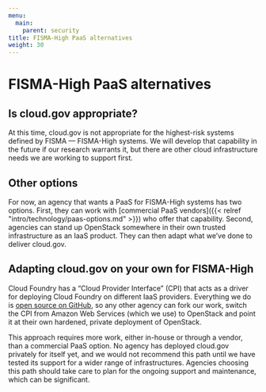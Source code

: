 ```yaml
---
menu:
  main:
    parent: security
title: FISMA-High PaaS alternatives
weight: 30
---
```


# FISMA-High PaaS alternatives
## Is cloud.gov appropriate?

At this time, cloud.gov is not appropriate for the highest-risk systems defined by FISMA — FISMA-High systems. We will develop that capability in the future if our research warrants it, but there are other cloud infrastructure needs we are working to support first.

## Other options

For now, an agency that wants a PaaS for FISMA-High systems has two options. First, they can work with [commercial PaaS vendors]({{< relref "intro/technology/paas-options.md" >}}) who offer that capability. Second, agencies can stand up OpenStack somewhere in their own trusted infrastructure as an IaaS product. They can then adapt what we’ve done to deliver cloud.gov.

## Adapting cloud.gov on your own for FISMA-High

Cloud Foundry has a “Cloud Provider Interface” (CPI) that acts as a driver for deploying Cloud Foundry on different IaaS providers. Everything we do is [open source on GitHub](https://docs.cloud.gov/ops/repos/), so any other agency can fork our work, switch the CPI from Amazon Web Services (which we use) to OpenStack and point it at their own hardened, private deployment of OpenStack.

This approach requires more work, either in-house or through a vendor, than a commercial PaaS option. No agency has deployed cloud.gov privately for itself yet, and we would not recommend this path until we have tested its support for a wider range of infrastructures. Agencies choosing this path should take care to plan for the ongoing support and maintenance, which can be significant.
